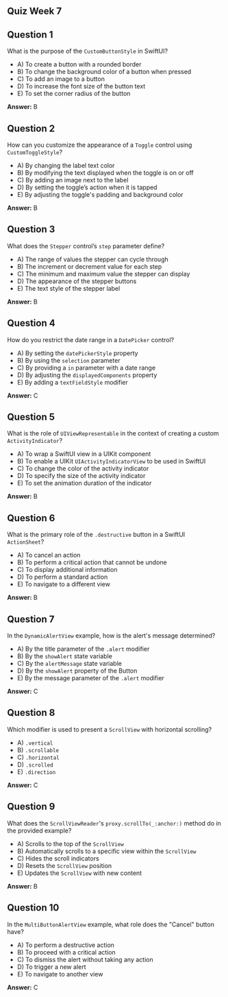 ## Quiz Week 7

## Question 1

What is the purpose of the `CustomButtonStyle` in SwiftUI?

- A) To create a button with a rounded border
- B) To change the background color of a button when pressed
- C) To add an image to a button
- D) To increase the font size of the button text
- E) To set the corner radius of the button

**Answer:** B

## Question 2

How can you customize the appearance of a `Toggle` control using `CustomToggleStyle`?

- A) By changing the label text color
- B) By modifying the text displayed when the toggle is on or off
- C) By adding an image next to the label
- D) By setting the toggle’s action when it is tapped
- E) By adjusting the toggle's padding and background color

**Answer:** B

## Question 3

What does the `Stepper` control’s `step` parameter define?

- A) The range of values the stepper can cycle through
- B) The increment or decrement value for each step
- C) The minimum and maximum value the stepper can display
- D) The appearance of the stepper buttons
- E) The text style of the stepper label

**Answer:** B

## Question 4

How do you restrict the date range in a `DatePicker` control?

- A) By setting the `datePickerStyle` property
- B) By using the `selection` parameter
- C) By providing a `in` parameter with a date range
- D) By adjusting the `displayedComponents` property
- E) By adding a `textFieldStyle` modifier

**Answer:** C

## Question 5

What is the role of `UIViewRepresentable` in the context of creating a custom `ActivityIndicator`?

- A) To wrap a SwiftUI view in a UIKit component
- B) To enable a UIKit `UIActivityIndicatorView` to be used in SwiftUI
- C) To change the color of the activity indicator
- D) To specify the size of the activity indicator
- E) To set the animation duration of the indicator

**Answer:** B

## Question 6

What is the primary role of the `.destructive` button in a SwiftUI `ActionSheet`?

- A) To cancel an action
- B) To perform a critical action that cannot be undone
- C) To display additional information
- D) To perform a standard action
- E) To navigate to a different view

**Answer:** B

## Question 7

In the `DynamicAlertView` example, how is the alert's message determined?

- A) By the title parameter of the `.alert` modifier
- B) By the `showAlert` state variable
- C) By the `alertMessage` state variable
- D) By the `showAlert` property of the Button
- E) By the message parameter of the `.alert` modifier

**Answer:** C

## Question 8

Which modifier is used to present a `ScrollView` with horizontal scrolling?

- A) `.vertical`
- B) `.scrollable`
- C) `.horizontal`
- D) `.scrolled`
- E) `.direction`

**Answer:** C

## Question 9

What does the `ScrollViewReader`'s `proxy.scrollTo(_:anchor:)` method do in the provided example?

- A) Scrolls to the top of the `ScrollView`
- B) Automatically scrolls to a specific view within the `ScrollView`
- C) Hides the scroll indicators
- D) Resets the `ScrollView` position
- E) Updates the `ScrollView` with new content

**Answer:** B

## Question 10

In the `MultiButtonAlertView` example, what role does the "Cancel" button have?

- A) To perform a destructive action
- B) To proceed with a critical action
- C) To dismiss the alert without taking any action
- D) To trigger a new alert
- E) To navigate to another view

**Answer:** C
